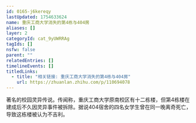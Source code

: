 ```yaml
---
id: 0165-j6kereqy
lastUpdated: 1754633624
name: 重庆工商大学消失的第4栋与404房
aliases: []
layer: 2
categoryId: cat_9yUWRRAg
tagIds: []
nsfw: false
parent: ""
relatedEntries: []
timelineEvents: []
titledLinks:
  - title: "相关链接: 重庆工商大学消失的第4栋与404房"
    url: https://zhuanlan.zhihu.com/p/110694078
---
```


著名的校园灵异传说。传闻称，重庆工商大学原南校区有十二栋楼，但第4栋楼在建成后不久因灵异事件被拆除。据说404宿舍的四名女学生曾在同一晚离奇死亡，导致这栋楼被认为不吉利。